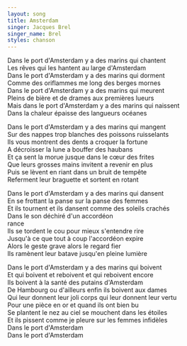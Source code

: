 ```yaml
---
layout: song
title: Amsterdam
singer: Jacques Brel
singer_name: Brel
styles: chanson
---
```


Dans le port d'Amsterdam y a des marins qui chantent  
Les rêves qui les hantent au large d'Amsterdam  
Dans le port d'Amsterdam y a des marins qui dorment  
Comme des oriflammes me long des berges mornes  
Dans le port d'Amsterdam y a des marins qui meurent  
Pleins de bière et de drames aux premières lueurs  
Mais dans le port d'Amsterdam y a des marins qui naissent  
Dans la chaleur épaisse des langueurs océanes  
  
Dans le port d'Amsterdam y a des marins qui mangent  
Sur des nappes trop blanches des poissons ruisselants  
Ils vous montrent des dents a croquer la fortune  
A décroisser la lune a bouffer des haubans  
Et ça sent la morue jusque dans le cœur des frites  
Que leurs grosses mains invitent a revenir en plus  
Puis se lèvent en riant dans un bruit de tempête  
Referment leur braguette et sortent en rotant  
  
Dans le port d'Amsterdam y a des marins qui dansent  
En se frottant la panse sur la panse des femmes  
Et ils tournent et ils dansent comme des soleils crachés  
Dans le son déchiré d'un accordéon   
rance  
Ils se tordent le cou pour mieux s'entendre rire  
Jusqu'à ce que tout à coup l'accordéon expire  
Alors le geste grave alors le regard fier  
Ils ramènent leur batave jusqu'en pleine lumière  
  
Dans le port d'Amsterdam y a des marins qui boivent  
Et qui boivent et reboivent et qui reboivent encore  
Ils boivent à la santé des putains d'Amsterdam  
De Hambourg ou d'ailleurs enfin ils boivent aux dames  
Qui leur donnent leur joli corps qui leur donnent leur vertu  
Pour une pièce en or et quand ils ont bien bu  
Se plantent le nez au ciel se mouchent dans les étoiles  
Et ils pissent comme je pleure sur les femmes infidèles  
Dans le port d'Amsterdam  
Dans le port d'Amsterdam  
